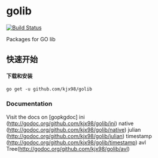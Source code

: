 # golib
[![Build Status](https://travis-ci.org/kjx98/golib.svg?branch=master)](
https://travis-ci.org/kjx98/golib)

Packages for GO lib

## 快速开始
#### 下载和安装
	go get -u github.com/kjx98/golib

### Documentation

Visit the docs on [gopkgdoc] ini (http://godoc.org/github.com/kjx98/golib/ini)
native (http://godoc.org/github.com/kjx98/golib/native)
julian (http://godoc.org/github.com/kjx98/golib/julian)
timestamp (http://godoc.org/github.com/kjx98/golib/timestamp)
avl Tree(http://godoc.org/github.com/kjx98/golib/avl)

